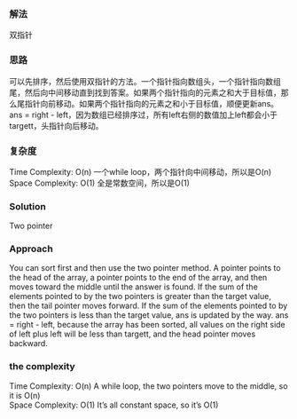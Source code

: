 ### 解法 
双指针

### 思路
可以先排序，然后使用双指针的方法。一个指针指向数组头，一个指针指向数组尾，然后向中间移动直到找到答案。如果两个指针指向的元素之和大于目标值，那么尾指针向前移动。如果两个指针指向的元素之和小于目标值，顺便更新ans。ans = right - left，因为数组已经排序过，所有left右侧的数值加上left都会小于targett，头指针向后移动。

### 复杂度
Time Complexity: O(n) 一个while loop，两个指针向中间移动，所以是O(n)  
Space Complexity: O(1) 全是常数空间，所以是O(1)


### Solution
Two pointer

### Approach
You can sort first and then use the two pointer method. A pointer points to the head of the array, a pointer points to the end of the array, and then moves toward the middle until the answer is found. If the sum of the elements pointed to by the two pointers is greater than the target value, then the tail pointer moves forward. If the sum of the elements pointed to by the two pointers is less than the target value, ans is updated by the way. ans = right - left, because the array has been sorted, all values ​​on the right side of left plus left will be less than targett, and the head pointer moves backward.

### the complexity
Time Complexity: O(n) A while loop, the two pointers move to the middle, so it is O(n)  
Space Complexity: O(1) It’s all constant space, so it’s O(1)